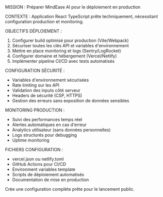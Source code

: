 MISSION : Préparer MindEase AI pour le déploiement en production

CONTEXTE : Application React TypeScript prête techniquement, nécessitant configuration production et monitoring.

OBJECTIFS DÉPLOIEMENT :
1. Configurer build optimisé pour production (Vite/Webpack)
2. Sécuriser toutes les clés API et variables d'environnement
3. Mettre en place monitoring et logs (Sentry/LogRocket)
4. Configurer domaine et hébergement (Vercel/Netlify)
5. Implémenter pipeline CI/CD avec tests automatisés

CONFIGURATION SÉCURITÉ :
- Variables d'environnement sécurisées
- Rate limiting sur les API
- Validation des inputs côté serveur
- Headers de sécurité (CSP, HTTPS)
- Gestion des erreurs sans exposition de données sensibles

MONITORING PRODUCTION :
- Suivi des performances temps réel
- Alertes automatiques en cas d'erreur
- Analytics utilisateur (sans données personnelles)
- Logs structurés pour debugging
- Uptime monitoring

FICHIERS CONFIGURATION :
- vercel.json ou netlify.toml
- GitHub Actions pour CI/CD
- Environment variables template
- Scripts de déploiement automatisés
- Documentation de mise en production

Crée une configuration complète prête pour le lancement public.
